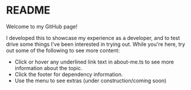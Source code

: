# README

Welcome to my GitHub page!


I developed this to showcase my experience as a developer, and to test drive some things I've been interested in trying out. While you're here, try out some of the following to see more content:


* Click or hover any underlined link text in about-me.ts to see more information about the topic.
* Click the footer for dependency information.
* Use the menu to see extras (under construction/coming soon)
